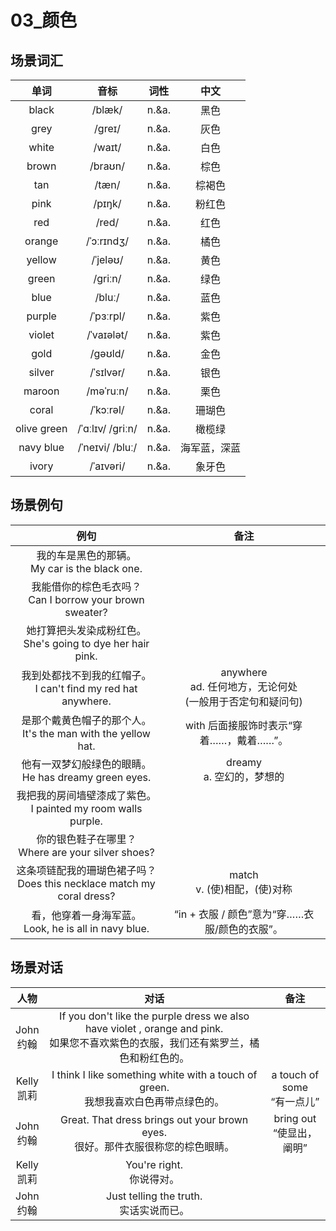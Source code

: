 # 03_颜色

## 场景词汇

|    单词     |       音标       | 词性  |     中文     |
| :---------: | :--------------: | :---: | :----------: |
|    black    |      /blæk/      | n.&a. |     黑色     |
|    grey     |      /ɡreɪ/      | n.&a. |     灰色     |
|    white    |      /waɪt/      | n.&a. |     白色     |
|    brown    |     /braʊn/      | n.&a. |     棕色     |
|     tan     |      /tæn/       | n.&a. |    棕褐色    |
|    pink     |      /pɪŋk/      | n.&a. |    粉红色    |
|     red     |      /red/       | n.&a. |     红色     |
|   orange    |    /ˈɔːrɪndʒ/    | n.&a. |     橘色     |
|   yellow    |     /ˈjeləʊ/     | n.&a. |     黄色     |
|    green    |     /ɡriːn/      | n.&a. |     绿色     |
|    blue     |      /bluː/      | n.&a. |     蓝色     |
|   purple    |    /ˈpɜːrpl/     | n.&a. |     紫色     |
|   violet    |    /ˈvaɪələt/    | n.&a. |     紫色     |
|    gold     |     /ɡəʊld/      | n.&a. |     金色     |
|   silver    |    /ˈsɪlvər/     | n.&a. |     银色     |
|   maroon    |    /məˈruːn/     | n.&a. |     栗色     |
|    coral    |    /ˈkɔːrəl/     | n.&a. |    珊瑚色    |
| olive green | /ˈɑːlɪv/ /ɡriːn/ | n.&a. |    橄榄绿    |
|  navy blue  | /ˈneɪvi/ /bluː/  | n.&a. | 海军蓝，深蓝 |
|    ivory    |    /ˈaɪvəri/     | n.&a. |    象牙色    |

## 场景例句

|                             例句                             |                             备注                             |
| :----------------------------------------------------------: | :----------------------------------------------------------: |
|      我的车是黑色的那辆。<br />My car is the black one.      |                                                              |
| 我能借你的棕色毛衣吗？<br />Can I borrow your brown sweater? |                                                              |
| 她打算把头发染成粉红色。<br />She's going to dye her hair pink. |                                                              |
| 我到处都找不到我的红帽子。<br />I can't find my red hat anywhere. | anywhere<br />ad. 任何地方，无论何处<br />(一般用于否定句和疑问句) |
| 是那个戴黄色帽子的那个人。<br />It's the man with the yellow hat. |           with 后面接服饰时表示“穿着……，戴着……”。            |
|  他有一双梦幻般绿色的眼睛。<br />He has dreamy green eyes.   |                dreamy<br />a. 空幻的，梦想的                 |
| 我把我的房间墙壁漆成了紫色。<br />I painted my room walls purple. |                                                              |
|    你的银色鞋子在哪里？<br />Where are your silver shoes?    |                                                              |
| 这条项链配我的珊瑚色裙子吗？<br />Does this necklace match my coral dress? |               match<br />v. (使)相配，(使)对称               |
|  看，他穿着一身海军蓝。<br />Look, he is all in navy blue.   |        “in + 衣服 / 颜色”意为“穿……衣服/颜色的衣服”。         |

## 场景对话

|      人物       |                             对话                             |                 备注                  |
| :-------------: | :----------------------------------------------------------: | :-----------------------------------: |
| John<br />约翰  | If you don't like the purple dress we also have violet , orange and pink.<br />如果您不喜欢紫色的衣服，我们还有紫罗兰，橘色和粉红色的。 |                                       |
| Kelly<br />凯莉 | I think I like something white with a touch of green.<br />我想我喜欢白色再带点绿色的。 | a touch of<br />some<br /> “有一点儿” |
| John<br />约翰  | Great. That dress brings out your brown eyes.<br />很好。那件衣服很称您的棕色眼睛。 |     bring out<br />“使显出，阐明”     |
| Kelly<br />凯莉 |                You're right.<br />你说得对。                 |                                       |
| John<br />约翰  |         Just telling the truth.<br />实话实说而已。          |                                       |